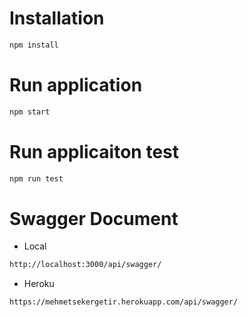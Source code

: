 # Installation

```bash
npm install
```

# Run application

```bash
npm start
```

# Run applicaiton test

```bash
npm run test
```

# Swagger Document

- Local

```bash
http://localhost:3000/api/swagger/
```

- Heroku

```bash
https://mehmetsekergetir.herokuapp.com/api/swagger/
```
